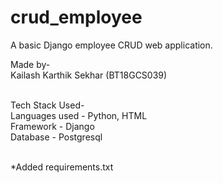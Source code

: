 # crud_employee
A basic Django employee CRUD web application.

Made by-<br/>
  Kailash Karthik Sekhar (BT18GCS039)<br/><br/>

Tech Stack Used-<br/>
   Languages used - Python, HTML<br/>
   Framework - Django<br/>
   Database - Postgresql<br/><br/>

*Added requirements.txt
